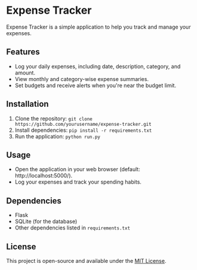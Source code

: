 # Expense Tracker

Expense Tracker is a simple application to help you track and manage your expenses.

## Features

- Log your daily expenses, including date, description, category, and amount.
- View monthly and category-wise expense summaries.
- Set budgets and receive alerts when you're near the budget limit.

## Installation

1. Clone the repository: `git clone https://github.com/yourusername/expense-tracker.git`
2. Install dependencies: `pip install -r requirements.txt`
3. Run the application: `python run.py`

## Usage

- Open the application in your web browser (default: http://localhost:5000/).
- Log your expenses and track your spending habits.

## Dependencies

- Flask
- SQLite (for the database)
- Other dependencies listed in `requirements.txt`

## License

This project is open-source and available under the [MIT License](LICENSE).
